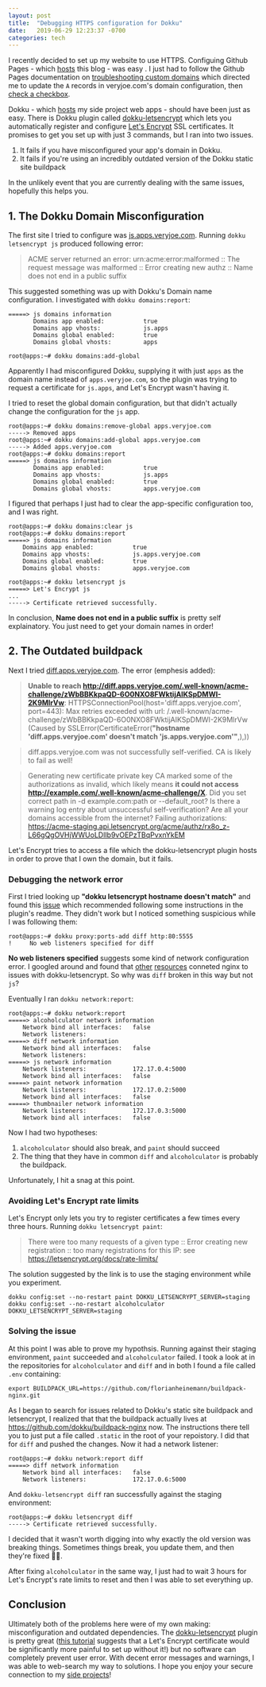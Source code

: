 ```yaml
---
layout: post
title:  "Debugging HTTPS configuration for Dokku"
date:   2019-06-29 12:23:37 -0700
categories: tech
---
```


I recently decided to set up my website to use HTTPS. Configuing Github Pages - which [hosts][jekyll] this blog - was easy  . I just had to follow the Github Pages documentation on [troubleshooting custom domains] which directed me to update the `A` records in veryjoe.com's domain configuration, then [check a checkbox][GitHub Pages HTTPS].

Dokku - which [hosts][dokku] my side project web apps - should have been just as easy. There is Dokku plugin called [dokku-letsencrypt] which lets you automatically register and configure [Let's Encrypt] SSL certificates. It promises to get you set up with just 3 commands, but I ran into two issues.

1. It fails if you have misconfigured your app's domain in Dokku.
2. It fails if you're using an incredibly outdated version of the Dokku static site buildpack

In the unlikely event that you are currently dealing with the same issues, hopefully this helps you.

## 1. The Dokku Domain Misconfiguration

The first site I tried to configure was [js.apps.veryjoe.com]. Running `dokku letsencrypt js` produced following error:

> ACME server returned an error: urn:acme:error:malformed :: The request message was malformed :: Error creating new authz :: Name does not end in a public suffix

This suggested something was up with Dokku's Domain name configuration. I investigated with `dokku domains:report`:

    =====> js domains information
           Domains app enabled:           true
           Domains app vhosts:            js.apps
           Domains global enabled:        true
           Domains global vhosts:         apps

    root@apps:~# dokku domains:add-global

Apparently I had misconfigured Dokku, supplying it with just `apps` as the domain name instead of `apps.veryjoe.com`, so the plugin was trying to request a certificate for `js.apps`, and Let's Encrypt wasn't having it.

I tried to reset the global domain configuration, but that didn't actually change the configuration for the `js` app.

    root@apps:~# dokku domains:remove-global apps.veryjoe.com
    -----> Removed apps
    root@apps:~# dokku domains:add-global apps.veryjoe.com
    -----> Added apps.veryjoe.com
    root@apps:~# dokku domains:report
    =====> js domains information
           Domains app enabled:           true
           Domains app vhosts:            js.apps
           Domains global enabled:        true
           Domains global vhosts:         apps.veryjoe.com

I figured that perhaps I just had to clear the app-specific configuration too, and I was right.

    root@apps:~# dokku domains:clear js
    root@apps:~# dokku domains:report
    =====> js domains information
        Domains app enabled:           true
        Domains app vhosts:            js.apps.veryjoe.com
        Domains global enabled:        true
        Domains global vhosts:         apps.veryjoe.com

    root@apps:~# dokku letsencrypt js
    =====> Let's Encrypt js
    ...
    -----> Certificate retrieved successfully.

In conclusion, **Name does not end in a public suffix** is pretty self explainatory. You just need to get your domain names in order!

## 2. The Outdated buildpack

Next I tried [diff.apps.veryjoe.com]. The error (emphesis added):

> **Unable to reach http://diff.apps.veryjoe.com/.well-known/acme-challenge/zWbBBKkpaQD-6O0NXO8FWktijAIKSpDMWI-2K9MlrVw**: HTTPSConnectionPool(host='diff.apps.veryjoe.com', port=443): Max retries exceeded with url: /.well-known/acme-challenge/zWbBBKkpaQD-6O0NXO8FWktijAIKSpDMWI-2K9MlrVw (Caused by SSLError(CertificateError(**"hostname 'diff.apps.veryjoe.com' doesn't match 'js.apps.veryjoe.com'"**,),))

> diff.apps.veryjoe.com was not successfully self-verified. CA is likely to fail as well!

> Generating new certificate private key
> CA marked some of the authorizations as invalid, which likely means **it could not access http://example.com/.well-known/acme-challenge/X**. Did you set correct path in -d example.com:path or --default_root? Is there a warning log entry about unsuccessful self-verification? Are all your domains accessible from the internet? Failing authorizations: https://acme-staging.api.letsencrypt.org/acme/authz/rx8o_z-L66gQgOVHjWWUoLDlIb9vOEPzTBqPvxnYkEM


Let's Encrypt tries to access a file which the dokku-letsencrypt plugin hosts in order to prove that I own the domain, but it fails. 

### Debugging the network error

First I tried looking up **"dokku letsencrypt hostname doesn't match"** and found this [issue] which recommended following some instructions in the plugin's readme. They didn't work but I noticed something suspicious while I was following them:

    root@apps:~# dokku proxy:ports-add diff http:80:5555
    !     No web listeners specified for diff

**No web listeners specified** suggests some kind of network configuration error. I googled around and found that [other][issue2] [resources][multiple domains] conneted nginx to issues with dokku-letsencrypt. So why was `diff` broken in this way but not `js`?

Eventually I ran `dokku network:report`:

    root@apps:~# dokku network:report
    =====> alcoholculator network information
        Network bind all interfaces:   false
        Network listeners:
    =====> diff network information
        Network bind all interfaces:   false
        Network listeners:             
    =====> js network information
        Network listeners:             172.17.0.4:5000
        Network bind all interfaces:   false
    =====> paint network information
        Network listeners:             172.17.0.2:5000
        Network bind all interfaces:   false
    =====> thumbnailer network information
        Network listeners:             172.17.0.3:5000
        Network bind all interfaces:   false

Now I had two hypotheses:

1. `alcoholculator` should also break, and `paint` should succeed
2. The thing that they have in common `diff` and `alcoholculator` is probably the buildpack.

Unfortunately, I hit a snag at this point.

### Avoiding Let's Encrypt rate limits

Let's Encrypt only lets you try to register certificates a few times every three hours. Running `dokku letsencrypt paint`:
    
> There were too many requests of a given type :: Error creating new registration :: too many registrations for this IP: see <https://letsencrypt.org/docs/rate-limits/>

The solution suggested by the link is to use the staging environment while you experiment.

    dokku config:set --no-restart paint DOKKU_LETSENCRYPT_SERVER=staging
    dokku config:set --no-restart alcoholculator DOKKU_LETSENCRYPT_SERVER=staging

### Solving the issue

At this point I was able to prove my hypothsis. Running against their staging environment, `paint` succeeded and `alcoholculator` failed. I took a look at in the repositories for `alcoholculator` and `diff` and in both I found a file called `.env` containing:

    export BUILDPACK_URL=https://github.com/florianheinemann/buildpack-nginx.git

As I began to search for issues related to Dokku's static site buildpack and letsencrypt, I realized that that the buildpack actually lives at <https://github.com/dokku/buildpack-nginx> now. The instructions there tell you to just put a file called `.static` in the root of your repoistory. I did that for `diff` and pushed the changes. Now it had a network listener:

    root@apps:~# dokku network:report diff
    =====> diff network information
        Network bind all interfaces:   false
        Network listeners:             172.17.0.6:5000

And `dokku-letsencrypt diff` ran successfully against the staging environment:

    root@apps:~# dokku letsencrypt diff
    -----> Certificate retrieved successfully.

I decided that it wasn't worth digging into why exactly the old version was breaking things. Sometimes things break, you update them, and then they're fixed 🤷‍♂️.

After fixing `alcoholculator` in the same way, I just had to wait 3 hours for Let's Encrypt's rate limits to reset and then I was able to set everything up.


## Conclusion

Ultimately both of the problems here were of my own making: misconfiguration and outdated dependencies. The [dokku-letsencrypt] plugin is pretty great ([this tutorial] suggests that a Let's Encrypt certificate would be significantly more painful to set up without it!) but no software can completely prevent user error. With decent error messages and warnings, I was able to web-search my way to solutions. I hope you enjoy your secure connection to my [side projects]!

[Let's Encrypt]: https://letsencrypt.org/
[Github Pages HTTPS]: https://help.github.com/en/articles/securing-your-github-pages-site-with-https#enforcing-https-for-your-github-pages-site
[troubleshooting custom domains]: https://help.github.com/en/articles/troubleshooting-custom-domains#dns-configuration-errors
[dokku]: /tech/2014/02/08/Setting-up-shop.html
[apps.veryjoe.com]: http://js.apps.veryjoe.com/
[jekyll]: /tech/2016/09/26/first-post.html
[dokku-letsencrypt]: https://github.com/dokku/dokku-letsencrypt
[js.apps.veryjoe.com]: https://js.apps.veryjoe.com
[diff.apps.veryjoe.com]: https://diff.apps.veryjoe.com
[issue]: https://github.com/dokku/dokku-letsencrypt/issues/152
[issue2]: https://github.com/dokku/dokku-letsencrypt/issues/145
[multiple domains]: https://jonathanmh.com/dokku-with-multiple-domains-and-letsencrypt/
[this tutorial]: https://medium.com/@pimterry/effortlessly-add-https-to-dokku-with-lets-encrypt-900696366890
[side projects]: /projects